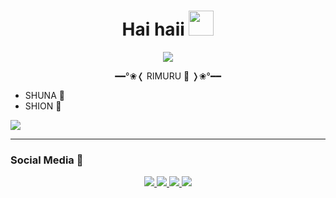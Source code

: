 <h1 align="center">Hai haii <img src="https://user-images.githubusercontent.com/1303154/88677602-1635ba80-d120-11ea-84d8-d263ba5fc3c0.gif" width="40px" alt=""><br></h1>
<p align="center">
  <img src="https://i.ibb.co/xh2FvH1/919.gif" />
</p>

<p align="center">
━━°❀❬ RIMURU 🧿 ❭❀°━━

- SHUNA 🌸
- SHION 🍇
<img src="https://i.ibb.co/nR4yjrs/tumblr-0074a9f4f69e7ec930cf41137fa7290d-66df06fd-640.gif" />

</p>

------
### Social Media 🎩
<p align="center">
  <a href="https://instagram.com/ervan2525"><img src="https://img.shields.io/badge/Instagram-E4405F?style=for-the-badge&logo=instagram&logoColor=white"/> 
  <a href="https://www.facebook.com/kontol.kontolmu.1447"><img src="https://img.shields.io/badge/Facebook-%234267B2.svg?&style=for-the-badge&logo=facebook&logoColor=white" />
  <a href="https://wa.me/61426656718"><img src="https://img.shields.io/badge/WhatsApp-25D366?style=for-the-badge&logo=whatsapp&logoColor=white" />
  <a href="https://youtu.be/ZjVRYfi7dhs"><img src="https://img.shields.io/badge/YouTube-Ervan-ff0000?style=for-the-badge&logo=youtube&logoColor=ff0000&link=https://youtube.com/channel/UCQV7cLK7IY_MRMHH4phQORQ" /><br>
</p>
